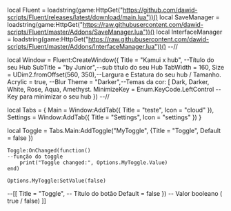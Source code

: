 local Fluent = loadstring(game:HttpGet("https://github.com/dawid-scripts/Fluent/releases/latest/download/main.lua"))()
local SaveManager = loadstring(game:HttpGet("https://raw.githubusercontent.com/dawid-scripts/Fluent/master/Addons/SaveManager.lua"))()
local InterfaceManager = loadstring(game:HttpGet("https://raw.githubusercontent.com/dawid-scripts/Fluent/master/Addons/InterfaceManager.lua"))()
--//

local Window = Fluent:CreateWindow({
    Title = "Kamui x hub", --Título do seu Hub
    SubTitle = "by Junior",--sub título do seu Hub
    TabWidth = 160,
    Size = UDim2.fromOffset(560, 350),--Largura e Estatura do seu hub / Tamanho.
    Acrylic = true, --Blur
    Theme = "Darker",--Temas da cor: [ Dark, Darker, White, Rose, Aqua, Amethyst.
    MinimizeKey = Enum.KeyCode.LeftControl --Key para minimizar o seu hub
})
--//

local Tabs = {
   Main = Window:AddTab({ Title = "teste", Icon = "cloud" }),
   Settings = Window:AddTab({ Title = "Settings", Icon = "settings" })
}

local Toggle = Tabs.Main:AddToggle("MyToggle", {Title = "Toggle", Default = false })

    Toggle:OnChanged(function()
    --função do toggle
        print("Toggle changed:", Options.MyToggle.Value)
    end)

    Options.MyToggle:SetValue(false)
--[[
Title = "Toggle", -- Título do botão
Default = false }) -- Valor booleano ( true / false) 
]]
